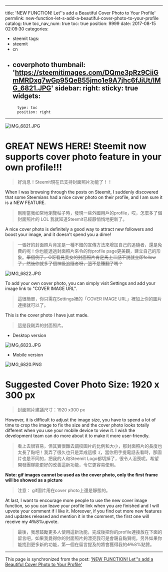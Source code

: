 
---
title: 'NEW FUNCTION! Let''s add a Beautiful Cover Photo to Your Profile'
permlink: new-function-let-s-add-a-beautiful-cover-photo-to-your-profile
catalog: true
toc_nav_num: true
toc: true
position: 9999
date: 2017-08-15 02:09:30
categories:
- steemit
tags:
- steemit
- cn
- coverphoto
thumbnail: 'https://steemitimages.com/DQme3pRz9CiiGmMRDxg7wGp95QeB55jmo1e9A7jhc6fJiUt/IMG_6821.JPG'
sidebar:
    right:
        sticky: true
widgets:
    -
        type: toc
        position: right
---


![IMG_6821.JPG](https://steemitimages.com/DQme3pRz9CiiGmMRDxg7wGp95QeB55jmo1e9A7jhc6fJiUt/IMG_6821.JPG)




# GREAT NEWS HERE! Steemit now supports cover photo feature in your own profile!!! 

> 好消息！Steemit現在已支持封面照片功能了！！

When I was browsing through the posts on Steemit, I suddenly discovered that some Steemians had a nice cover photo on their profile, and I am sure it is a NEW FEATURE. 

> 剛剛當我如常地瀏覽帖子時，發現一些外國用戶的profile，哎，怎麼多了個封面照片的 LOL 我就知道Steemit已經靜悄悄地更新了。


A nice cover photo is definitely a good way to attract new followers and boost your image, and it doesn't spend you a dime!

> 一張好的封面照片肯定是一種不錯的宣傳方法來增加自己的追隨者，還是免費的呢！你也能透過封面照片來令的你profile page更美觀，建立自己的形象。~~舉個例子，O哥看見美女的封面照片肯定馬上二話不說就立即follow了，然後你就多了個神級追隨者呀，這不是賺翻了嗎？~~

![IMG_6822.JPG](https://steemitimages.com/DQmaZXwazTRh3ARjufsCTnrEsJbjm7NyUd3hSkFfuQTgE2r/IMG_6822.JPG)


To add your own cover photo, you can simply visit Settings and add your image link to "COVER IMAGE URL".

> 這很簡單，你只需在Settings裡的「COVER IMAGE URL」裡加上你的圖片連接就可以了。

This is the cover photo I have just made.

> 這是我剛弄的封面照片。



* Desktop version

![IMG_6823.JPG](https://steemitimages.com/DQmXbxvVZ8hDdzkXmFLphmcdrx4178T3VvzcqKdXnnCMX99/IMG_6823.JPG)

* Mobile version

![IMG_6820.PNG](https://steemitimages.com/DQmYpRmSFX3HK2SSApCZTE9n8rdnhKAPQGobp3WrYCVCHDG/IMG_6820.PNG)

# Suggested Cover Photo Size: 1920 x 300 px
> 封面照片建議尺寸：1920 x300 px

However, it is difficult to adjust the image size, you have to spend a lot of time to crop the image to fix the size and the cover photo looks totally different when you use your mobile device to view it. I wish the development team can do more about it to make it more user-friendly.

> 看上去很容易，但其實很難去調校圖片的比例和大小，那封面照片的長度也太長了點吧！我弄了很久也只是弄成這樣 :(，當你用手提電話去看時，那圖片也是不同的，把我的人和Steemit Logo都切掉了，很令人沮喪呢。希望開發團隊能更好的改善這新功能，令它更容易使用。


**Note: gif images cannot be used as the cover photo, only the first frame will be showed as a picture**

 > 注意： gif圖片用在cover photo上還是靜態的。

At last, I want to encourage more people to use the new cover image function, so you can leave your profile link when you are finished and I will upvote your comment if I like it. Moreover, if you find out more new features and updates released and mention it in the comment, the first one will receive my ~~4%~~8%upvote. 

> 最後，我想鼓勵更多人使用這新功能，完成後把你的profile連接放在下面的留言吧，如果我覺得你的封面照片夠漂亮我可是會親自點贊呢。另外如果你能找到更多新的功能，第一個在留言提及的將會獲得我的~~4%~~8%點贊。

- - -

This page is synchronized from the post: ['NEW FUNCTION! Let''s add a Beautiful Cover Photo to Your Profile'](https://steemit.com/@htliao/new-function-let-s-add-a-beautiful-cover-photo-to-your-profile)
